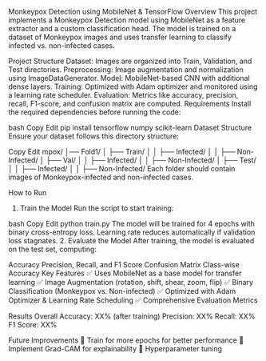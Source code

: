 Monkeypox Detection using MobileNet & TensorFlow
Overview
This project implements a Monkeypox Detection model using MobileNet as a feature extractor and a custom classification head. The model is trained on a dataset of Monkeypox images and uses transfer learning to classify infected vs. non-infected cases.

Project Structure
Dataset: Images are organized into Train, Validation, and Test directories.
Preprocessing: Image augmentation and normalization using ImageDataGenerator.
Model: MobileNet-based CNN with additional dense layers.
Training: Optimized with Adam optimizer and monitored using a learning rate scheduler.
Evaluation: Metrics like accuracy, precision, recall, F1-score, and confusion matrix are computed.
Requirements
Install the required dependencies before running the code:

bash
Copy
Edit
pip install tensorflow numpy scikit-learn
Dataset Structure
Ensure your dataset follows this directory structure:

Copy
Edit
mpox/
│── Fold1/
│   ├── Train/
│   │   ├── Infected/
│   │   ├── Non-Infected/
│   ├── Val/
│   │   ├── Infected/
│   │   ├── Non-Infected/
│   ├── Test/
│   │   ├── Infected/
│   │   ├── Non-Infected/
Each folder should contain images of Monkeypox-infected and non-infected cases.

How to Run
1. Train the Model
Run the script to start training:

bash
Copy
Edit
python train.py
The model will be trained for 4 epochs with binary cross-entropy loss.
Learning rate reduces automatically if validation loss stagnates.
2. Evaluate the Model
After training, the model is evaluated on the test set, computing:

Accuracy
Precision, Recall, and F1 Score
Confusion Matrix
Class-wise Accuracy
Key Features
✅ Uses MobileNet as a base model for transfer learning
✅ Image Augmentation (rotation, shift, shear, zoom, flip)
✅ Binary Classification (Monkeypox vs. Non-infected)
✅ Optimized with Adam Optimizer & Learning Rate Scheduling
✅ Comprehensive Evaluation Metrics

Results
Overall Accuracy: XX% (after training)
Precision: XX%
Recall: XX%
F1 Score: XX%

Future Improvements
🔹 Train for more epochs for better performance
🔹 Implement Grad-CAM for explainability
🔹 Hyperparameter tuning
